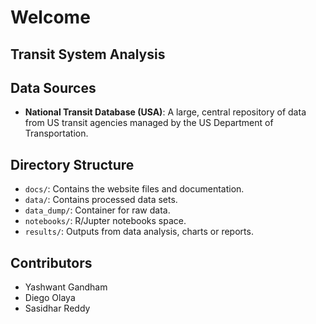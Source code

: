 # Welcome
## Transit System Analysis

## Data Sources
- **National Transit Database (USA)**: A large, central repository of data from US transit agencies managed by the US Department of Transportation.

## Directory Structure

- `docs/`: Contains the website files and documentation.
- `data/`: Contains processed data sets.
- `data_dump/`: Container for raw data.
- `notebooks/`: R/Jupter notebooks space.
- `results/`: Outputs from data analysis, charts or reports.

## Contributors

- Yashwant Gandham
- Diego Olaya
- Sasidhar Reddy

